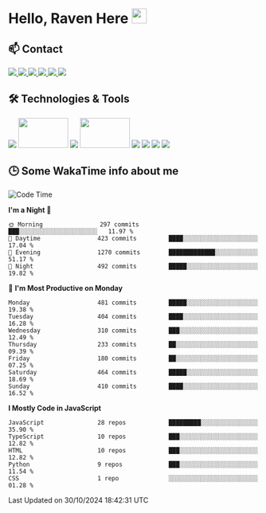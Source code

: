 # Hello, Raven Here <img src="https://raw.githubusercontent.com/MartinHeinz/MartinHeinz/master/wave.gif" width="30px">

<!--
Here are some ideas to get you started:

- 🔭 I’m currently working on ...
- 🌱 I’m currently learning ...
- 👯 I’m looking to collaborate on ...
- 🤔 I’m looking for help with ...
- 💬 Ask me about ...
- 📫 How to reach me: ...
- 😄 Pronouns: ...
- ⚡ Fun fact: ...
-->


## 📫 Contact

<p>
 <a href="https://RaveHunter05.github.io">
  <img src="https://img.shields.io/badge/ravehunter05-%23206A5D.svg?&style=for-the-badge&logo=jquery&logoColor=white" />
 </a>

 <a href="https://www.linkedin.com/in/paul-sotelo-rocha-68733687/">
  <img src="https://img.shields.io/badge/connect-%230077B5.svg?&style=for-the-badge&logo=linkedin&logoColor=white" />
 </a>

 <a href="https://join.skype.com/invite/viy3VgZfhRKv">
  <img src="https://img.shields.io/badge/chat-%2300AFF0.svg?&style=for-the-badge&logo=skype&logoColor=white" />
 </a>

 <a href="mailto:paulsotelo97@gmail.com">
  <img src="https://img.shields.io/badge/email-%23C14438.svg?&style=for-the-badge&logo=Gmail&logoColor=white" />
 </a>

 <a href="https://wa.me/50577312543">
  <img src="https://img.shields.io/badge/Whatsapp-%2300BFA5.svg?&style=for-the-badge&logo=Whatsapp&logoColor=white" />
 </a>
  
   <a href="https://telegram.me/RaveHunter05">
  <img src="https://img.shields.io/badge/Telegram-%23206A5D.svg?&style=for-the-badge&logo=Telegram&logoColor=white" />
 </a>
</p>

## 🛠️ Technologies & Tools

<p>

![](https://img.shields.io/badge/Linux-FCC624?style=for-the-badge&logo=linux&logoColor=black)
<img src="https://upload.wikimedia.org/wikipedia/commons/thumb/c/c3/Python-logo-notext.svg/1200px-Python-logo-notext.svg.png" width="100" height="60" />
![](https://img.shields.io/badge/python-3670A0?style=for-the-badge&logo=python&logoColor=ffdd54)
<img src="https://www.ibm.com/content/dam/adobe-cms/instana/media_logo/dotnetCore.component.complex-narrative-xl.ts=1691583540732.png/content/adobe-cms/mx/es/products/instana/supported-technologies/dotnet-core-monitoring/_jcr_content/root/table_of_contents/body/content_section_styled/content-section-body/complex_narrative/logoimage" width="100" height="60" />
![](https://img.shields.io/badge/Code-JavaScript-informational?style=flat&logo=javascript&VdlogoColor=white&color=2bbc8a)
![](https://img.shields.io/badge/Code-React-informational?style=flat&logo=react&VdlogoColor=white&color=2bbc8a)
![](https://img.shields.io/badge/Code-Node.js-informational?style=flat&logo=node.js&VdlogoColor=white&color=2bbc8a)
![](https://img.shields.io/badge/Tools-Docker-informational?style=flat&logo=docker&VdlogoColor=white&color=2bbc8a)

</p>

## 🕒 Some WakaTime info about me

<!--START_SECTION:waka-->
![Code Time](http://img.shields.io/badge/Code%20Time-939%20hrs%2032%20mins-blue)

**I'm a Night 🦉** 

```text
🌞 Morning                297 commits         ███░░░░░░░░░░░░░░░░░░░░░░   11.97 % 
🌆 Daytime                423 commits         ████░░░░░░░░░░░░░░░░░░░░░   17.04 % 
🌃 Evening                1270 commits        █████████████░░░░░░░░░░░░   51.17 % 
🌙 Night                  492 commits         █████░░░░░░░░░░░░░░░░░░░░   19.82 % 
```
📅 **I'm Most Productive on Monday** 

```text
Monday                   481 commits         █████░░░░░░░░░░░░░░░░░░░░   19.38 % 
Tuesday                  404 commits         ████░░░░░░░░░░░░░░░░░░░░░   16.28 % 
Wednesday                310 commits         ███░░░░░░░░░░░░░░░░░░░░░░   12.49 % 
Thursday                 233 commits         ██░░░░░░░░░░░░░░░░░░░░░░░   09.39 % 
Friday                   180 commits         ██░░░░░░░░░░░░░░░░░░░░░░░   07.25 % 
Saturday                 464 commits         █████░░░░░░░░░░░░░░░░░░░░   18.69 % 
Sunday                   410 commits         ████░░░░░░░░░░░░░░░░░░░░░   16.52 % 
```

**I Mostly Code in JavaScript** 

```text
JavaScript               28 repos            █████████░░░░░░░░░░░░░░░░   35.90 % 
TypeScript               10 repos            ███░░░░░░░░░░░░░░░░░░░░░░   12.82 % 
HTML                     10 repos            ███░░░░░░░░░░░░░░░░░░░░░░   12.82 % 
Python                   9 repos             ███░░░░░░░░░░░░░░░░░░░░░░   11.54 % 
CSS                      1 repo              ░░░░░░░░░░░░░░░░░░░░░░░░░   01.28 % 
```




 Last Updated on 30/10/2024 18:42:31 UTC
<!--END_SECTION:waka-->
